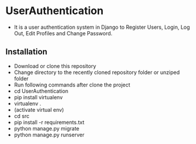 # UserAuthentication
- It is a user authentication system in Django to Register Users, Login, Log Out, Edit Profiles and Change Password.

## Installation
- Download or clone this repository
- Change directory to the recently cloned repository folder or unziped folder
- Run following commands after clone the project
- cd UserAuthentication
- pip install virtualenv
- virtualenv .
- (activate virtual env)
- cd src
- pip install -r requirements.txt
- python manage.py migrate
- python manage.py runserver
